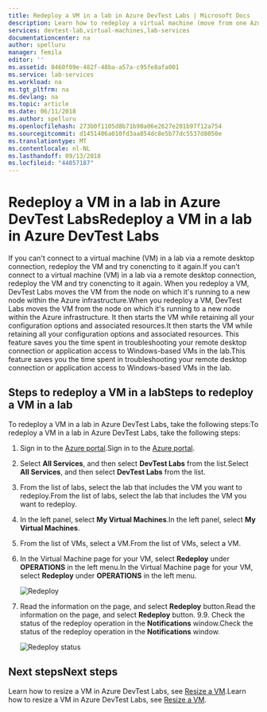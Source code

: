 ```yaml
---
title: Redeploy a VM in a lab in Azure DevTest Labs | Microsoft Docs
description: Learn how to redeploy a virtual machine (move from one Azure node to another) in Azure DevTest Labs.
services: devtest-lab,virtual-machines,lab-services
documentationcenter: na
author: spelluru
manager: femila
editor: ''
ms.assetid: 8460f09e-482f-48ba-a57a-c95fe8afa001
ms.service: lab-services
ms.workload: na
ms.tgt_pltfrm: na
ms.devlang: na
ms.topic: article
ms.date: 06/11/2018
ms.author: spelluru
ms.openlocfilehash: 273b0f1105d8b71b90a06e2627e201b97f12a754
ms.sourcegitcommit: d1451406a010fd3aa854dc8e5b77dc5537d8050e
ms.translationtype: MT
ms.contentlocale: nl-NL
ms.lasthandoff: 09/13/2018
ms.locfileid: "44857187"
---
```

# <a name="redeploy-a-vm-in-a-lab-in-azure-devtest-labs"></a><span data-ttu-id="f71ce-103">Redeploy a VM in a lab in Azure DevTest Labs</span><span class="sxs-lookup"><span data-stu-id="f71ce-103">Redeploy a VM in a lab in Azure DevTest Labs</span></span>
<span data-ttu-id="f71ce-104">If you can't connect to a virtual machine (VM) in a lab via a remote desktop connection, redeploy the VM and try conencting to it again.</span><span class="sxs-lookup"><span data-stu-id="f71ce-104">If you can't connect to a virtual machine (VM) in a lab via a remote desktop connection, redeploy the VM and try conencting to it again.</span></span> <span data-ttu-id="f71ce-105">When you redeploy a VM, DevTest Labs moves the VM from the node on which it's running to a new node within the Azure infrastructure.</span><span class="sxs-lookup"><span data-stu-id="f71ce-105">When you redeploy a VM, DevTest Labs moves the VM from the node on which it's running to a new node within the Azure infrastructure.</span></span> <span data-ttu-id="f71ce-106">It then starts the VM while retaining all your configuration options and associated resources.</span><span class="sxs-lookup"><span data-stu-id="f71ce-106">It then starts the VM while retaining all your configuration options and associated resources.</span></span> <span data-ttu-id="f71ce-107">This feature saves you the time spent in troubleshooting your remote desktop connection or application access to Windows-based VMs in the lab.</span><span class="sxs-lookup"><span data-stu-id="f71ce-107">This feature saves you the time spent in troubleshooting your remote desktop connection or application access to Windows-based VMs in the lab.</span></span> 

## <a name="steps-to-redeploy-a-vm-in-a-lab"></a><span data-ttu-id="f71ce-108">Steps to redeploy a VM in a lab</span><span class="sxs-lookup"><span data-stu-id="f71ce-108">Steps to redeploy a VM in a lab</span></span> 
<span data-ttu-id="f71ce-109">To redeploy a VM in a lab in Azure DevTest Labs, take the following steps:</span><span class="sxs-lookup"><span data-stu-id="f71ce-109">To redeploy a VM in a lab in Azure DevTest Labs, take the following steps:</span></span> 

1. <span data-ttu-id="f71ce-110">Sign in to the [Azure portal](https://portal.azure.com).</span><span class="sxs-lookup"><span data-stu-id="f71ce-110">Sign in to the [Azure portal](https://portal.azure.com).</span></span>
2. <span data-ttu-id="f71ce-111">Select **All Services**, and then select **DevTest Labs** from the list.</span><span class="sxs-lookup"><span data-stu-id="f71ce-111">Select **All Services**, and then select **DevTest Labs** from the list.</span></span>
3. <span data-ttu-id="f71ce-112">From the list of labs, select the lab that includes the VM  you want to redeploy.</span><span class="sxs-lookup"><span data-stu-id="f71ce-112">From the list of labs, select the lab that includes the VM  you want to redeploy.</span></span>  
4. <span data-ttu-id="f71ce-113">In the left panel, select **My Virtual Machines**.</span><span class="sxs-lookup"><span data-stu-id="f71ce-113">In the left panel, select **My Virtual Machines**.</span></span> 
5. <span data-ttu-id="f71ce-114">From the list of VMs, select a VM.</span><span class="sxs-lookup"><span data-stu-id="f71ce-114">From the list of VMs, select a VM.</span></span>
6. <span data-ttu-id="f71ce-115">In the Virtual Machine page for your VM, select **Redeploy** under **OPERATIONS** in the left menu.</span><span class="sxs-lookup"><span data-stu-id="f71ce-115">In the Virtual Machine page for your VM, select **Redeploy** under **OPERATIONS** in the left menu.</span></span>

    ![Redeploy](media/devtest-lab-redeploy-vm/redeploy.png)
7. <span data-ttu-id="f71ce-117">Read the information on the page, and select **Redeploy** button.</span><span class="sxs-lookup"><span data-stu-id="f71ce-117">Read the information on the page, and select **Redeploy** button.</span></span> <span data-ttu-id="f71ce-118">9.</span><span class="sxs-lookup"><span data-stu-id="f71ce-118">9.</span></span> <span data-ttu-id="f71ce-119">Check the status of the redeploy operation in the **Notifications** window.</span><span class="sxs-lookup"><span data-stu-id="f71ce-119">Check the status of the redeploy operation in the **Notifications** window.</span></span>

    ![Redeploy status](media/devtest-lab-redeploy-vm/redeploy-status.png)

## <a name="next-steps"></a><span data-ttu-id="f71ce-121">Next steps</span><span class="sxs-lookup"><span data-stu-id="f71ce-121">Next steps</span></span>
<span data-ttu-id="f71ce-122">Learn how to resize a VM in Azure DevTest Labs, see [Resize a VM](devtest-lab-resize-vm.md).</span><span class="sxs-lookup"><span data-stu-id="f71ce-122">Learn how to resize a VM in Azure DevTest Labs, see [Resize a VM](devtest-lab-resize-vm.md).</span></span>


